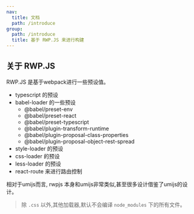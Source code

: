 ```yaml
---
nav:
  title: 文档
  path: /introduce
group:
  path: /introduce
  title: 基于 RWP.JS 来进行构建 
---
```


## 关于 RWP.JS

RWP.JS 是基于webpack进行一些预设值。

- typescript 的预设
- babel-loader 的一些预设
  - @babel/preset-env
  - @babel/preset-react
  - @babel/preset-typescript
  - @babel/plugin-transform-runtime
  - @babel/plugin-proposal-class-properties
  - @babel/plugin-proposal-object-rest-spread
- style-loader 的预设
- css-loader 的预设
- less-loader 的预设
- react-route 来进行路由控制 


相对于umijs而言, rwpjs 本身和umijs非常类似,甚至很多设计借鉴了umijs的设计。

> 除 `.css` 以外,其他加载器,默认不会编译 `node_modules` 下的所有文件。